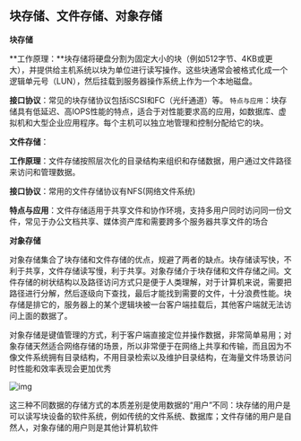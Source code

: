 ## 块存储、文件存储、对象存储

**块存储**

**工作原理：**块存储将硬盘分割为固定大小的块（例如512字节、4KB或更大），并提供给主机系统以块为单位进行读写操作。这些块通常会被格式化成一个逻辑单元号（LUN），然后挂载到服务器操作系统上作为一个本地磁盘。

**接口协议**：常见的块存储协议包括iSCSI和FC（光纤通道）等。 `特点与应用`：块存储具有低延迟、高IOPS性能的特点，适合于对性能要求高的应用，如数据库、虚拟机和大型企业应用程序。每个主机可以独立地管理和控制分配给它的块。



**文件存储**：

**工作原理**：文件存储按照层次化的目录结构来组织和存储数据，用户通过文件路径来访问和管理数据。

**接口协议**：常用的文件存储协议有NFS(网络文件系统)

**特点与应用**：文件存储适用于共享文件和协作环境，支持多用户同时访问同一份文件，常见于办公文档共享、媒体资产库和需要跨多个服务器共享文件的场合



**对象存储**

对象存储集合了块存储和文件存储的优点，规避了两者的缺点。块存储读写快，不利于共享，文件存储读写慢，利于共享。对象存储介于块存储和文件存储之间。文件存储的树状结构以及路径访问方式只是便于人类理解，对于计算机来说，需要把路径进行分解，然后逐级向下查找，最后才能找到需要的文件，十分浪费性能。块存储是排它的，服务器上的某个逻辑块被一台客户端挂载后，其他客户端就无法访问上面的数据了。

对象存储是键值管理的方式，利于客户端直接定位并操作数据，非常简单易用；对象存储天然适合网络存储的场景，所以非常便于在网络上共享和传输，而且因为不像文件系统拥有目录结构，不用目录检索以及维护目录结构，在海量文件场景访问时性能和效率表现会更加优秀

![img](https://pic3.zhimg.com/80/v2-f6431ede5ed15d62d7146458d038a0ce_1440w.webp)

这三种不同数据的存储方式的本质差别是使用数据的“用户”不同：块存储的用户是可以读写块设备的软件系统，例如传统的文件系统、数据库；文件存储的用户是自然人，对象存储的用户则是其他计算机软件




